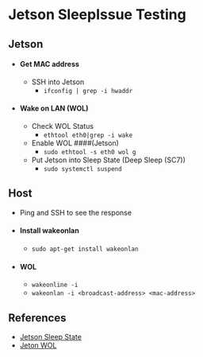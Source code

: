 # Jetson SleepIssue Testing

## Jetson
- #### Get MAC address
  - SSH into Jetson
    - `ifconfig | grep -i hwaddr`
- #### Wake on LAN (WOL)
  - Check WOL Status
    - `ethtool eth0|grep -i wake` 
  - Enable WOL ####(Jetson)
    - `sudo ethtool -s eth0 wol g`
  - Put Jetson into Sleep State (Deep Sleep (SC7))
    - `sudo systemctl suspend`

## Host
- Ping and SSH to see the response
- #### Install wakeonlan
  - `sudo apt-get install wakeonlan`
- #### WOL
  - `wakeonline -i` 
  - `wakeonlan -i <broadcast-address> <mac-address>`


## References  
- [Jetson Sleep State](https://forums.developer.nvidia.com/t/sleep-state/68201/7)
- [Jeton WOL](https://forums.developer.nvidia.com/t/help-jetson-nano-and-wake-on-lan/239871)

